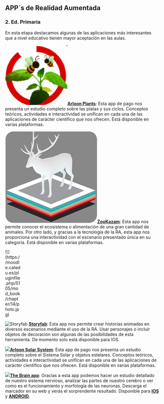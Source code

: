 ## APP´s de Realidad Aumentada

### 2\. Ed. Primaria

En esta etapa destacamos algunas de las aplicaciones más interesantes que a nivel educativo tienen mayor aceptación en las aulas.

**[![](img/1.png)Arloon Plants](http://www.arloon.com/)**: Esta app de pago nos presenta un estudio completo sobre las platas y sus ciclos. Conceptos teóricos, actividades e interactividad se unifican en cada una de las aplicaciones de carácter científico que nos ofrecen. Está disponible en varias plataformas.

  

**[![](img/unnamed.png)ZooKazam](http://www.zookazam.com/)**: Esta app nos permite conocer el ecosistema o alimentación de una gran cantidad de animales. Por otro lado, y gracias a la tecnología de la RA, esta app nos proporciona una interactividad con el escenario presentado única en su categoría. Está disponible en varias plataformas.

  
<div style="width:50px;">
![](https://moodle.catedu.es/pluginfile.php/5105/mod_book/chapter/14/photo.jpg)
</div>

<img src="https://moodle.catedu.es/pluginfile.php/5105/mod_book/chapter/14/photo.jpg" alt="Storyfab" width="50"/>  **[Storyfab](http://www.story-fab.com/)**: Esta app nos permite crear historias animadas en diversos escenarios mediante el uso de la RA. Usar personajes o incluir objetos de decoración son algunas de las posibilidades de esta herramienta. De momento solo está disponible para IOS.

  

  

**[![](img/Captura%20de%20pantalla%202017-08-26%20a%20las%2021.20.37.png)Arloon Solar System](http://www.arloon.com/)**: Esta app de pago nos presenta un estudio completo sobre el Sistema Solar y objetos estelares. Conceptos teóricos, actividades e interactividad se unifican en cada una de las aplicaciones de carácter científico que nos ofrecen. Está disponible en varias plataformas.  

  

**[![](img/Captura%20de%20pantalla%202017-08-27%20a%20las%2012.22.19.png)The Brain app](http://harmony.co.uk/project/the-brain-in-3d/)**: Gracias a esta app podemos hacer un estudio detallado de nuestro sistema nervioso, analizar las partes de nuestro cerebro o ver como es el funcionamiento y morfología de las neuronas. Descarga el marcador en su web y verás el sorprendente resultado. Disponible para **[IOS](https://itunes.apple.com/es/app/the-brain-ar-app/id680599952?ls=1&mt=8)** y **[ANDROID](https://play.google.com/store/apps/details?id=uk.co.harmony.brainapp)**.